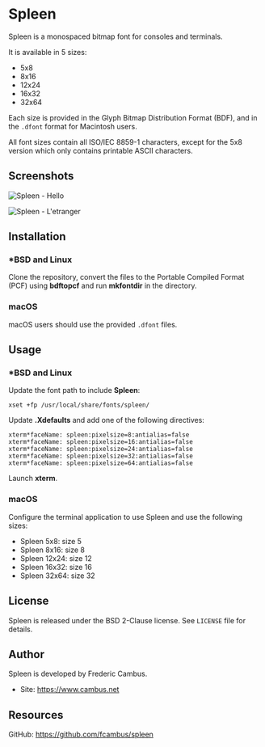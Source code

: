 # Spleen

Spleen is a monospaced bitmap font for consoles and terminals.

It is available in 5 sizes:

- 5x8
- 8x16
- 12x24
- 16x32
- 32x64

Each size is provided in the Glyph Bitmap Distribution Format (BDF), and
in the `.dfont` format for Macintosh users.

All font sizes contain all ISO/IEC 8859-1 characters, except for the 5x8
version which only contains printable ASCII characters.

## Screenshots

![Spleen - Hello][1]

![Spleen - L'etranger][2]

## Installation

### *BSD and Linux

Clone the repository, convert the files to the Portable Compiled Format
(PCF) using **bdftopcf** and run **mkfontdir** in the directory.

### macOS

macOS users should use the provided `.dfont` files.

## Usage

### *BSD and Linux

Update the font path to include **Spleen**:

	xset +fp /usr/local/share/fonts/spleen/

Update **.Xdefaults** and add one of the following directives:

	xterm*faceName: spleen:pixelsize=8:antialias=false
	xterm*faceName: spleen:pixelsize=16:antialias=false
	xterm*faceName: spleen:pixelsize=24:antialias=false
	xterm*faceName: spleen:pixelsize=32:antialias=false
	xterm*faceName: spleen:pixelsize=64:antialias=false

Launch **xterm**.

### macOS

Configure the terminal application to use Spleen and use the following sizes:

- Spleen 5x8: size 5
- Spleen 8x16: size 8
- Spleen 12x24: size 12
- Spleen 16x32: size 16
- Spleen 32x64: size 32

## License

Spleen is released under the BSD 2-Clause license. See `LICENSE` file for
details.

## Author

Spleen is developed by Frederic Cambus.

- Site: https://www.cambus.net

## Resources

GitHub: https://github.com/fcambus/spleen

[1]: https://www.cambus.net/content/2018/09/spleen-hello.png
[2]: https://www.cambus.net/content/2018/09/spleen-etranger.png
